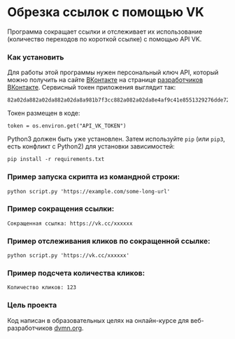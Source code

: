 # Обрезка ссылок с помощью VK
Программа сокращает ссылки и отслеживает их использование (количество переходов по короткой ссылке) с помощью API VK.

### Как установить
Для работы этой программы нужен персональный ключ API, который можно получить на сайте [ВКонтакте](https://vk.com/) на странице [разработчиков ВКонтакте](https://vk.com/dev).
Сервисный токен приложения выглядит так:

```
82a02da882a02da882a02da8a981b7f3cc882a082a02da8e4af9c41e8551329276dde72.
```
Токен размещен в коде:
```
token = os.environ.get("API_VK_TOKEN")
```

Python3 должен быть уже установлен. Затем используйте `pip` (или `pip3`, есть конфликт с Python2) для установки зависимостей:
```
pip install -r requirements.txt
```
### Пример запуска скрипта из командной строки:
```
python script.py 'https://example.com/some-long-url'
```
### Пример сокращения ссылки:
```
Сокращенная ссылка: https://vk.cc/xxxxxx
```
### Пример отслеживания кликов по сокращенной ссылке:
```
python script.py 'https://vk.cc/xxxxxx'
```
### Пример подсчета количества кликов:
```
Количество кликов: 123
```
### Цель проекта
Код написан в образовательных целях на онлайн-курсе для веб-разработчиков [dvmn.org](https://dvmn.org/).
